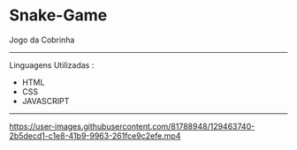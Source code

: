 # Snake-Game

   Jogo da Cobrinha
   
---

Linguagens Utilizadas :
  * HTML
  * CSS
  * JAVASCRIPT

---



https://user-images.githubusercontent.com/81788948/129463740-2b5decd1-c1e8-41b9-9963-261fce9c2efe.mp4


